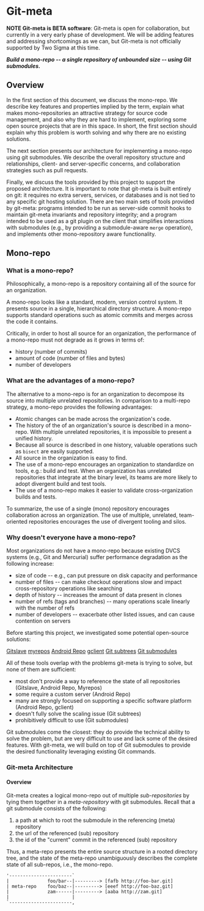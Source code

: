 <!--
    Copyright (c) 2016, Two Sigma Open Source
    All rights reserved.

    Redistribution and use in source and binary forms, with or without
    modification, are permitted provided that the following conditions are met:

    * Redistributions of source code must retain the above copyright notice,
      this list of conditions and the following disclaimer.

    * Redistributions in binary form must reproduce the above copyright notice,
      this list of conditions and the following disclaimer in the documentation
      and/or other materials provided with the distribution.

    * Neither the name of git-meta nor the names of its
      contributors may be used to endorse or promote products derived from
      this software without specific prior written permission.

    THIS SOFTWARE IS PROVIDED BY THE COPYRIGHT HOLDERS AND CONTRIBUTORS "AS IS"
    AND ANY EXPRESS OR IMPLIED WARRANTIES, INCLUDING, BUT NOT LIMITED TO, THE
    IMPLIED WARRANTIES OF MERCHANTABILITY AND FITNESS FOR A PARTICULAR PURPOSE
    ARE DISCLAIMED. IN NO EVENT SHALL THE COPYRIGHT HOLDER OR CONTRIBUTORS BE
    LIABLE FOR ANY DIRECT, INDIRECT, INCIDENTAL, SPECIAL, EXEMPLARY, OR
    CONSEQUENTIAL DAMAGES (INCLUDING, BUT NOT LIMITED TO, PROCUREMENT OF
    SUBSTITUTE GOODS OR SERVICES; LOSS OF USE, DATA, OR PROFITS; OR BUSINESS
    INTERRUPTION) HOWEVER CAUSED AND ON ANY THEORY OF LIABILITY, WHETHER IN
    CONTRACT, STRICT LIABILITY, OR TORT (INCLUDING NEGLIGENCE OR OTHERWISE)
    ARISING IN ANY WAY OUT OF THE USE OF THIS SOFTWARE, EVEN IF ADVISED OF THE
    POSSIBILITY OF SUCH DAMAGE.
-->

# Git-meta

**NOTE Git-meta is BETA software**: Git-meta is open for collaboration, but
currently in a very early phase of development.  We will be adding features and
addressing shortcomings as we can, but Git-meta is not officially supported by
Two Sigma at this time.

___Build a *mono-repo* -- a single repository of unbounded size -- using Git
submodules.___

## Overview

In the first section of this document, we discuss the mono-repo.  We describe
key features and properties implied by the term, explain what makes
mono-repositories an attractive strategy for source code management, and also
why they are hard to implement, exploring some open source projects that are in
this space.  In short, the first section should explain why this problem is
worth solving and why there are no existing solutions.

The next section presents our architecture for implementing a mono-repo using
git submodules.  We describe the overall repository structure and
relationships, client- and server-specific concerns, and collaboration
strategies such as pull requests.

Finally, we discuss the tools provided by this project to support the proposed
architecture.  It is important to note that git-meta is built entirely on git:
it requires no extra servers, services, or databases and is not tied to any
specific git hosting solution.  There are two main sets of tools provided by
git-meta: programs intended to be run as server-side commit hooks to maintain
git-meta invariants and repository integrity; and a program intended to be used
as a git plugin on the client that simplifies interactions with submodules
(e.g., by providing a submodule-aware `merge` operation), and implements
other mono-repository aware functionality.

## Mono-repo

### What is a mono-repo?

Philosophically, a mono-repo is a repository containing all of the source for
an organization.

A mono-repo looks like a standard, modern, version control system.  It presents
source in a single, hierarchical directory structure. A mono-repo supports
standard operations such as atomic commits and merges across the code it
contains.

Critically, in order to host all source for an organization, the performance of
a mono-repo must not degrade as it grows in terms of:

- history (number of commits)
- amount of code (number of files and bytes)
- number of developers

### What are the advantages of a mono-repo?

The alternative to a mono-repo is for an organization to decompose its source
into multiple unrelated repositories.  In comparison to a multi-repo strategy,
a mono-repo provides the following advantages:

- Atomic changes can be made across the organization's code.
- The history of the of an organization's source is described in a mono-repo.
  With multiple unrelated repositories, it is impossible to present a unified
  history.
- Because all source is described in one history, valuable operations such as
  `bisect` are easily supported.
- All source in the organization is easy to find.
- The use of a mono-repo encourages an organization to standardize on tools,
  e.g.: build and test.  When an organization has unrelated repositories that
  integrate at the binary level, its teams are more likely to adopt divergent
  build and test tools.
- The use of a mono-repo makes it easier to validate cross-organization builds
  and tests.

To summarize, the use of a single (mono) repository encourages collaboration
across an organization.  The use of multiple, unrelated, team-oriented
repositories encourages the use of divergent tooling and silos.

### Why doesn't everyone have a mono-repo?

Most organizations do not have a mono-repo because existing DVCS systems (e.g.,
Git and Mercurial) suffer performance degradation as the following increase:

- size of code -- e.g., can put pressure on disk capacity and performance
- number of files -- can make checkout operations slow and impact
  cross-repository operations like searching
- depth of history -- increases the amount of data present in clones
- number of refs (tags and branches) -- many operations scale linearly with the
  number of refs
- number of developers -- exacerbate other listed issues, and can cause
  contention on servers

Before starting this project, we investigated some potential open-source
solutions:

[Gitslave](http://gitslave.sourceforge.net)
[myrepos](https://myrepos.branchable.com)
[Android Repo](https://source.android.com/source/using-repo.html)
[gclient](http://dev.chromium.org/developers/how-tos/depottools#TOC-gclient)
[Git subtrees](https://git-scm.com/book/en/v1/Git-Tools-Subtree-Merging)
[Git submodules](https://git-scm.com/docs/git-submodule)

All of these tools overlap with the problems git-meta is trying to solve, but
none of them are sufficient:

- most don't provide a way to reference the state of all repositories
  (Gitslave, Android Repo, Myrepos)
- some require a custom server (Android Repo)
- many are strongly focused on supporting a specific software platform (Android
  Repo, gclient)
- doesn't fully solve the scaling issue (Git subtrees)
- prohibitively difficult to use (Git submodules)

Git submodules come the closest: they do provide the technical ability to solve
the problem, but are very difficult to use and lack some of the desired
features.  With git-meta, we will build on top of Git submodules to provide the
desired functionality leveraging existing Git commands.

### Git-meta Architecture

#### Overview

Git-meta creates a logical mono-repo out of multiple *sub-repositories* by
tying them together in a *meta-repository* with git submodules.  Recall that a
git submodule consists of the following:

1. a path at which to root the submodule in the referencing (meta) repository
1. the url of the referenced (sub) repository
1. the id of the "current" commit in the referenced (sub) repository

Thus, a meta-repo presents the entire source structure in a rooted directory
tree, and the state of the meta-repo unambiguously describes the complete
state of all sub-repos, i.e., the mono-repo.

```
'-----------------------`
|              foo/bar--|---------> [fafb http://foo-bar.git]
| meta-repo    foo/baz--|---------> [eeef http://foo-baz.git]
|              zam------|---------> [aaba http://zam.git]
|                       |
`-----------------------,
```
